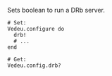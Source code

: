Sets boolean to run a DRb server.

    # Set:
    Vedeu.configure do
      drb!
      # ...
    end

    # Get:
    Vedeu.config.drb?
